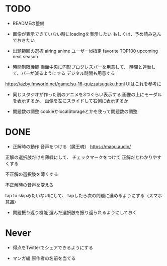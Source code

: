 # TODO
- READMEの整備

- 画像が表示できていない時にloadingを表示したい
もしくは、予め読み込んでおきたい

- 出題範囲の選択
airing anime
ユーザーid指定
favorite TOP100
upcoming next season

- 時間制限機能
画面中央に円形プログレスバーを用意して、
時間と連動して、バーが減るようにする
デジタル時間も用意する

https://azby.fmworld.net/game/su-16-quizzatsugaku.html
UIはこれを参考に

- 同じスタジオが作った別のアニメを3つぐらい表示する
画像の上にモーダルを表示するか、
画像を左にスライドして右側に表示するか

- 問題数の調整
cookieかlocalStorageとかを使って問題数の調整

# DONE

- 正解時の動作
音声をつける（魔王魂）
https://maou.audio/

正解の選択肢だけを薄緑にして、
チェックマークをつけて
正解だとわかりやすくする

不正解の選択肢を薄くする

不正解時の音声を変える

tap to skipみたいなUIにして、
tapしたら次の問題に進めるようにする（スマホ意識）

- 問題振り返り機能
選んだ選択肢を振り返られるようにしておく

# Never

- 得点をTwitterでシェアできるようにする

- マンガ編
原作者の名前を当てる
